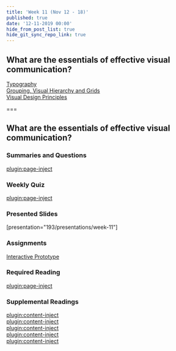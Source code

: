 ```yaml
---
title: 'Week 11 (Nov 12 - 18)'
published: true
date: '12-11-2019 00:00'
hide_from_post_list: true
hide_git_sync_repo_link: true
---
```


## What are the essentials of effective visual communication?  
[Typography](../../presentations/week-11?target=_blank#/week-11-0)  
[Grouping, Visual Hierarchy and Grids](../../presentations/week-11?target=_blank#/week-11-0)  
[Visual Design Principles](../../presentations/week-11?target=_blank#/week-11-0)  

===

## **What are the essentials of effective visual communication?**

### Summaries and Questions  
[plugin:page-inject](../../canvaslms-assignments/one-minute-summaries/week-11)

### Weekly Quiz
[plugin:page-inject](../../canvaslms-assignments/weekly-review-quizzes/week-11)  

### Presented Slides  
[presentation="193/presentations/week-11"]

### Assignments
[Interactive Prototype](https://canvas.sfu.ca/courses/47119/assignments/387246)  

### Required Reading  
[plugin:page-inject](../../weekly-readings/week-11)

### Supplemental Readings  
[plugin:content-inject](../../ux-techniques-guide/what-are-the-essentials-of-effective-visual-communication/grids)  
[plugin:content-inject](../../ux-techniques-guide/what-are-the-essentials-of-effective-visual-communication/hierarchy)  
[plugin:content-inject](../../ux-techniques-guide/what-are-the-essentials-of-effective-visual-communication/icons)  
[plugin:content-inject](../../ux-techniques-guide/what-are-the-essentials-of-effective-visual-communication/layout)  
[plugin:content-inject](../../ux-techniques-guide/what-are-the-essentials-of-effective-visual-communication/typography)  
